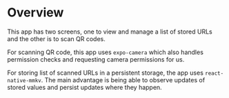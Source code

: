 # Overview

This app has two screens, one to view and manage a list of stored URLs and the other is to scan QR codes.

For scanning QR code, this app uses `expo-camera` which also handles permission checks and requesting camera permissions for us.

For storing list of scanned URLs in a persistent storage, the app uses `react-native-mmkv`. The main advantage is being able
to observe updates of stored values and persist updates where they happen.
